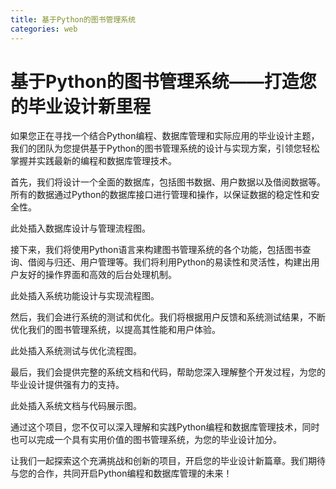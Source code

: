 ```yaml
---
title: 基于Python的图书管理系统
categories: web
---
```

# 基于Python的图书管理系统——打造您的毕业设计新里程

如果您正在寻找一个结合Python编程、数据库管理和实际应用的毕业设计主题，我们的团队为您提供基于Python的图书管理系统的设计与实现方案，引领您轻松掌握并实践最新的编程和数据库管理技术。

首先，我们将设计一个全面的数据库，包括图书数据、用户数据以及借阅数据等。所有的数据通过Python的数据库接口进行管理和操作，以保证数据的稳定性和安全性。

此处插入数据库设计与管理流程图。

接下来，我们将使用Python语言来构建图书管理系统的各个功能，包括图书查询、借阅与归还、用户管理等。我们将利用Python的易读性和灵活性，构建出用户友好的操作界面和高效的后台处理机制。

此处插入系统功能设计与实现流程图。

然后，我们会进行系统的测试和优化。我们将根据用户反馈和系统测试结果，不断优化我们的图书管理系统，以提高其性能和用户体验。

此处插入系统测试与优化流程图。

最后，我们会提供完整的系统文档和代码，帮助您深入理解整个开发过程，为您的毕业设计提供强有力的支持。

此处插入系统文档与代码展示图。

通过这个项目，您不仅可以深入理解和实践Python编程和数据库管理技术，同时也可以完成一个具有实用价值的图书管理系统，为您的毕业设计加分。

让我们一起探索这个充满挑战和创新的项目，开启您的毕业设计新篇章。我们期待与您的合作，共同开启Python编程和数据库管理的未来！